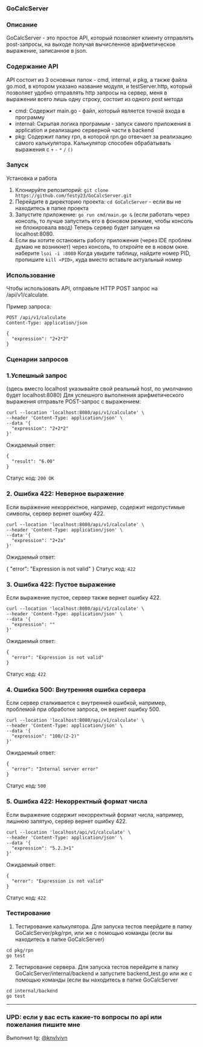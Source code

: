 ### GoCalcServer
### Описание

GoCalcServer - это простое API, который позволяет клиенту отправлять post-запросы, на выходе получая вычисленное арифметическое выражение, записанное в json.

### Содержание API

API состоит из 3 основных папок - cmd, internal, и pkg, а также файла go.mod, в котором указано название модуля,
и testServer.http, который позволяет удобно отправлять http запросы на сервер, меня
в выражении всего лишь одну строку, состоит из одного post метода
- cmd:
  Содержит main.go - файл, который является точкой входа в программу
- internal:
  Скрытая логика програмым - запуск самого приложения в application и реализацию серверной части в backend
- pkg:
  Содержит папку rpn, в которой rpn.go отвечает за реализацию самого калькулятора. Калькулятор способен обрабатывать выражения с
  ```+```
  ```-```
  ```*```
  ```/```
  ```()```

### Запуск

Установка и работа
1. Клонируйте репозиторий: ```git clone https://github.com/festy23/GoCalcServer.git```
2. Перейдите в директорию проекта: ```cd GoCalcServer``` - если вы не находитесь в папке проекта
3. Запустите приложение: ```go run cmd/main.go &``` (если работать через консоль, то лучше запустить его в фоновом режиме, чтобы консоль не блокировала ввод)
Теперь сервер будет запущен на localhost:8080.
4. Если вы хотите остановить работу приложения (через IDE проблем думаю не возникнет) через консоль, то откройте ее в новом окне.
наберите
```lsoi -i :8080```
Когда увидите таблицу, найдите номер PID, пропишите ```kill <PID>```, куда вместо <PID> вставьте актуальный номер

### Использование

Чтобы использовать API, отправьте HTTP POST запрос на /api/v1/calculate.

Пример запроса:
```
POST /api/v1/calculate
Content-Type: application/json

{
  "expression": "2+2*2"
}
```
### Сценарии запросов
### 1.Успешный запрос
(здесь вместо localhost указывайте свой реальный host,
по умолчанию будет localhost:8080)
Для успешного выполнения арифметического выражения отправьте POST-запрос с выражением:
```
curl --location 'localhost:8080/api/v1/calculate' \
--header 'Content-Type: application/json' \
--data '{
  "expression": "2+2*2"
}'
```
Ожидаемый ответ:
```
{
  "result": "6.00"
}
```
Статус код: ```200 OK```
### 2. Ошибка 422: Неверное выражение
Если выражение некорректное, например, содержит недопустимые символы, сервер вернет ошибку 422.

```
curl --location 'localhost:8080/api/v1/calculate' \
--header 'Content-Type: application/json' \
--data '{
  "expression": "2+2a"
}'
```
Ожидаемый ответ:

{
  "error": "Expression is not valid"
}
Статус код: ```422```

### 3. Ошибка 422: Пустое выражение
Если выражение пустое, сервер также вернет ошибку 422.
```
curl --location 'localhost:8080/api/v1/calculate' \
--header 'Content-Type: application/json' \
--data '{
  "expression": ""
}'
```
Ожидаемый ответ:
```
{
  "error": "Expression is not valid"
}
```
Статус код: ```422```

### 4. Ошибка 500: Внутренняя ошибка сервера
Если сервер сталкивается с внутренней ошибкой, например, проблемой при обработке запроса, он вернет ошибку 500.
```
curl --location 'localhost:8080/api/v1/calculate' \
--header 'Content-Type: application/json' \
--data '{
  "expression": "100/(2-2)"
}'
```
Ожидаемый ответ:
```
{
  "error": "Internal server error"
}
```
Статус код: ```500```

### 5. Ошибка 422: Некорректный формат числа
Если выражение содержит некорректный формат числа, например, лишнюю запятую, сервер вернет ошибку 422.
```
curl --location 'localhost/api/v1/calculate' \
--header 'Content-Type: application/json' \
--data '{
  "expression": "5.2.3+1"
}'
```
Ожидаемый ответ:
```
{
  "error": "Expression is not valid"
}
```
Статус код: ```422```

### Тестирование

1. Тестирование калькулятора. Для запуска тестов пеерйдите в папку GoCalcServer/pkg/rpn, или же с помощью команды (если вы находитесь в папке GoCalcServer)
```
cd pkg/rpn
go test
```
2. Тестирование сервера. Для запуска тестов перейдите в папку GoCalcServer/internal/backend и запустите backend_test.go или же с помощью команды (если вы находитесь в папке GoCalcServer
```
cd internal/backend
go test
```
------------------------------------------------------------------------------------
### UPD: если у вас есть какие-то вопросы по api или пожелания пишите мне
Выполнил tg: [@knvlvivn](https://t.me/knvlvivn)
